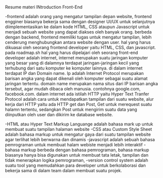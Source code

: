 Resume materi INtroduction Front-End

-frontend adalah orang yang mengatur tampilan depan website, frontend engginer biasanya bekerja sama dengan designer UI/UX untuk selanjutnya diimplementasikan ke dalam kode HTML, CSS
ataupun Javascript untuk menjadi sebuah website yang dapat diakses oleh banyak orang. berbeda dengan backend, frontend memiliki tugas untuk mengatur tampilan, lebih cenderung menghubungkan
antara website dengan user. hal yang harus dikuasai oleh seorang frontend developer yaitu HTML, CSS, dan javascript. pada roadmap.sh hal yang harus dipelajari oleh seorang front-end 
developer adalah internet, internet merupakan suatu jaringan komputer yang besar yang di dalamnya terdapat jaringan-jaringan kecil yang terhubung dari satu komputer ke komputer lainnya.
di dalam internet terdapat IP dan Domain name. Ip adalah Internet Protocol merupakan barisan angka yang dapat dikenali oleh komputer sebagai suatu alamat jaringan tertentu. domain name merupakan
nama situs dari IP barisan angka tersebut, agar mudah dibaca oleh manusia. contohnya google.com, facebook.com. dalam internet ada istilah HTTP yaitu Hyper Text Tranfer Protocol adalah
cara untuk mendapatkan tampilan dari suatu website, alur kerja dari HTTP yaitu ada HTTP get dan Post, Get untuk merequest suatu halamn tertentu, sedangkan Post untuk mengirim suatu data
yang diinputkan oleh user dan dikirim ke database website.

-HTML atau Hyper Text Markup Languange adalah bahasa mark up untuk membuat suatu tampilan halaman website 
-CSS atau Custom Style Sheet adalah bahasa markup untuk mengatur gaya dari suatu tampilan website agar terlihat lebih berwarna dan dinamis
-javascript adalah sebuah bahasa pemrograman untuk membuat halam webiste menjadi lebih interaktif
-bahasa markup berbeda dengan bahasa pemrograman, bahasa markup biasanya hanya bisa digunakan untuk membuat tata letak, tampilan dan tidak menerapkan logika pemrograman,
-version control system adalah suatu tool yang memudahkan para developer untuk berkolaborasi dan bekerja sama di dalam team dalam membuat suatu projek.
